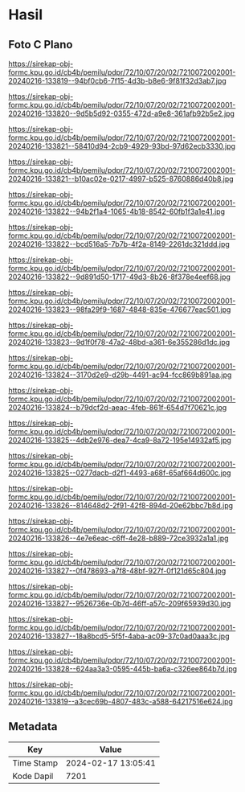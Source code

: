 # Hasil

## Foto C Plano

https://sirekap-obj-formc.kpu.go.id/cb4b/pemilu/pdpr/72/10/07/20/02/7210072002001-20240216-133819--94bf0cb6-7f15-4d3b-b8e6-9f81f32d3ab7.jpg

https://sirekap-obj-formc.kpu.go.id/cb4b/pemilu/pdpr/72/10/07/20/02/7210072002001-20240216-133820--9d5b5d92-0355-472d-a9e8-361afb92b5e2.jpg

https://sirekap-obj-formc.kpu.go.id/cb4b/pemilu/pdpr/72/10/07/20/02/7210072002001-20240216-133821--58410d94-2cb9-4929-93bd-97d62ecb3330.jpg

https://sirekap-obj-formc.kpu.go.id/cb4b/pemilu/pdpr/72/10/07/20/02/7210072002001-20240216-133821--b10ac02e-0217-4997-b525-8760886d40b8.jpg

https://sirekap-obj-formc.kpu.go.id/cb4b/pemilu/pdpr/72/10/07/20/02/7210072002001-20240216-133822--94b2f1a4-1065-4b18-8542-60fb1f3a1e41.jpg

https://sirekap-obj-formc.kpu.go.id/cb4b/pemilu/pdpr/72/10/07/20/02/7210072002001-20240216-133822--bcd516a5-7b7b-4f2a-8149-2261dc321ddd.jpg

https://sirekap-obj-formc.kpu.go.id/cb4b/pemilu/pdpr/72/10/07/20/02/7210072002001-20240216-133822--9d891d50-1717-49d3-8b26-8f378e4eef68.jpg

https://sirekap-obj-formc.kpu.go.id/cb4b/pemilu/pdpr/72/10/07/20/02/7210072002001-20240216-133823--98fa29f9-1687-4848-835e-476677eac501.jpg

https://sirekap-obj-formc.kpu.go.id/cb4b/pemilu/pdpr/72/10/07/20/02/7210072002001-20240216-133823--9d1f0f78-47a2-48bd-a361-6e355286d1dc.jpg

https://sirekap-obj-formc.kpu.go.id/cb4b/pemilu/pdpr/72/10/07/20/02/7210072002001-20240216-133824--3170d2e9-d29b-4491-ac94-fcc869b891aa.jpg

https://sirekap-obj-formc.kpu.go.id/cb4b/pemilu/pdpr/72/10/07/20/02/7210072002001-20240216-133824--b79dcf2d-aeac-4feb-861f-654d7f70621c.jpg

https://sirekap-obj-formc.kpu.go.id/cb4b/pemilu/pdpr/72/10/07/20/02/7210072002001-20240216-133825--4db2e976-dea7-4ca9-8a72-195e14932af5.jpg

https://sirekap-obj-formc.kpu.go.id/cb4b/pemilu/pdpr/72/10/07/20/02/7210072002001-20240216-133825--0277dacb-d2f1-4493-a68f-65af664d600c.jpg

https://sirekap-obj-formc.kpu.go.id/cb4b/pemilu/pdpr/72/10/07/20/02/7210072002001-20240216-133826--814648d2-2f91-42f8-894d-20e62bbc7b8d.jpg

https://sirekap-obj-formc.kpu.go.id/cb4b/pemilu/pdpr/72/10/07/20/02/7210072002001-20240216-133826--4e7e6eac-c6ff-4e28-b889-72ce3932a1a1.jpg

https://sirekap-obj-formc.kpu.go.id/cb4b/pemilu/pdpr/72/10/07/20/02/7210072002001-20240216-133827--0f478693-a7f8-48bf-927f-0f121d65c804.jpg

https://sirekap-obj-formc.kpu.go.id/cb4b/pemilu/pdpr/72/10/07/20/02/7210072002001-20240216-133827--9526736e-0b7d-46ff-a57c-209f65939d30.jpg

https://sirekap-obj-formc.kpu.go.id/cb4b/pemilu/pdpr/72/10/07/20/02/7210072002001-20240216-133827--18a8bcd5-5f5f-4aba-ac09-37c0ad0aaa3c.jpg

https://sirekap-obj-formc.kpu.go.id/cb4b/pemilu/pdpr/72/10/07/20/02/7210072002001-20240216-133828--624aa3a3-0595-445b-ba6a-c326ee864b7d.jpg

https://sirekap-obj-formc.kpu.go.id/cb4b/pemilu/pdpr/72/10/07/20/02/7210072002001-20240216-133819--a3cec69b-4807-483c-a588-64217516e624.jpg


## Metadata

| Key        | Value               |
| ---------- | ------------------- |
| Time Stamp | 2024-02-17 13:05:41 |
| Kode Dapil | 7201                |



